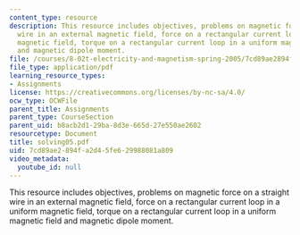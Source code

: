 ```yaml
---
content_type: resource
description: This resource includes objectives, problems on magnetic force on a straight
  wire in an external magnetic field, force on a rectangular current loop in a uniform
  magnetic field, torque on a rectangular current loop in a uniform magnetic field
  and magnetic dipole moment.
file: /courses/8-02t-electricity-and-magnetism-spring-2005/7cd89ae2894fa2d45fe629988081a809_solving05.pdf
file_type: application/pdf
learning_resource_types:
- Assignments
license: https://creativecommons.org/licenses/by-nc-sa/4.0/
ocw_type: OCWFile
parent_title: Assignments
parent_type: CourseSection
parent_uid: b8acb2d1-29ba-8d3e-665d-27e550ae2602
resourcetype: Document
title: solving05.pdf
uid: 7cd89ae2-894f-a2d4-5fe6-29988081a809
video_metadata:
  youtube_id: null
---
```

This resource includes objectives, problems on magnetic force on a straight wire in an external magnetic field, force on a rectangular current loop in a uniform magnetic field, torque on a rectangular current loop in a uniform magnetic field and magnetic dipole moment.